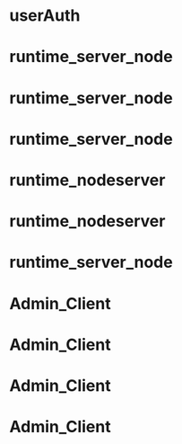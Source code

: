 # userAuth
# runtime_server_node
# runtime_server_node
# runtime_server_node
# runtime_nodeserver
# runtime_nodeserver
# runtime_server_node
# Admin_Client
# Admin_Client
# Admin_Client
# Admin_Client
